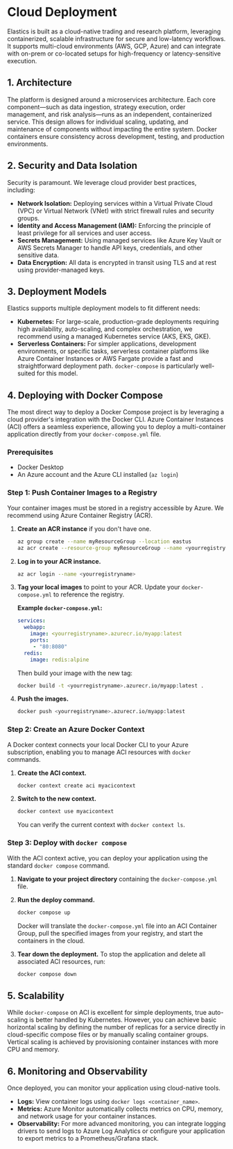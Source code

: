 # Cloud Deployment

Elastics is built as a cloud-native trading and research platform, leveraging containerized, scalable infrastructure for secure and low-latency workflows. It supports multi-cloud environments (AWS, GCP, Azure) and can integrate with on-prem or co-located setups for high-frequency or latency-sensitive execution.

## 1. Architecture

The platform is designed around a microservices architecture. Each core component—such as data ingestion, strategy execution, order management, and risk analysis—runs as an independent, containerized service. This design allows for individual scaling, updating, and maintenance of components without impacting the entire system. Docker containers ensure consistency across development, testing, and production environments.

## 2. Security and Data Isolation

Security is paramount. We leverage cloud provider best practices, including:
*   **Network Isolation:** Deploying services within a Virtual Private Cloud (VPC) or Virtual Network (VNet) with strict firewall rules and security groups.
*   **Identity and Access Management (IAM):** Enforcing the principle of least privilege for all services and user access.
*   **Secrets Management:** Using managed services like Azure Key Vault or AWS Secrets Manager to handle API keys, credentials, and other sensitive data.
*   **Data Encryption:** All data is encrypted in transit using TLS and at rest using provider-managed keys.

## 3. Deployment Models

Elastics supports multiple deployment models to fit different needs:
*   **Kubernetes:** For large-scale, production-grade deployments requiring high availability, auto-scaling, and complex orchestration, we recommend using a managed Kubernetes service (AKS, EKS, GKE).
*   **Serverless Containers:** For simpler applications, development environments, or specific tasks, serverless container platforms like Azure Container Instances or AWS Fargate provide a fast and straightforward deployment path. `docker-compose` is particularly well-suited for this model.

## 4. Deploying with Docker Compose

The most direct way to deploy a Docker Compose project is by leveraging a cloud provider's integration with the Docker CLI. Azure Container Instances (ACI) offers a seamless experience, allowing you to deploy a multi-container application directly from your `docker-compose.yml` file.

### Prerequisites

*   Docker Desktop
*   An Azure account and the Azure CLI installed (`az login`)

### Step 1: Push Container Images to a Registry

Your container images must be stored in a registry accessible by Azure. We recommend using Azure Container Registry (ACR).

1.  **Create an ACR instance** if you don't have one.
    ```bash
    az group create --name myResourceGroup --location eastus
    az acr create --resource-group myResourceGroup --name <yourregistryname> --sku Basic
    ```
2.  **Log in to your ACR instance.**
    ```bash
    az acr login --name <yourregistryname>
    ```
3.  **Tag your local images** to point to your ACR. Update your `docker-compose.yml` to reference the registry.
    
    **Example `docker-compose.yml`:**
    ```yaml
    services:
      webapp:
        image: <yourregistryname>.azurecr.io/myapp:latest
        ports:
         - "80:8080"
      redis:
        image: redis:alpine
    ```

    Then build your image with the new tag:
    ```bash
    docker build -t <yourregistryname>.azurecr.io/myapp:latest .
    ```
4.  **Push the images.**
    ```bash
    docker push <yourregistryname>.azurecr.io/myapp:latest
    ```

### Step 2: Create an Azure Docker Context

A Docker context connects your local Docker CLI to your Azure subscription, enabling you to manage ACI resources with `docker` commands.

1.  **Create the ACI context.**
    ```bash
    docker context create aci myacicontext
    ```
2.  **Switch to the new context.**
    ```bash
    docker context use myacicontext
    ```
    You can verify the current context with `docker context ls`.

### Step 3: Deploy with `docker compose`

With the ACI context active, you can deploy your application using the standard `docker compose` command.

1.  **Navigate to your project directory** containing the `docker-compose.yml` file.
2.  **Run the deploy command.**
    ```bash
    docker compose up
    ```
    Docker will translate the `docker-compose.yml` file into an ACI Container Group, pull the specified images from your registry, and start the containers in the cloud.

3.  **Tear down the deployment.** To stop the application and delete all associated ACI resources, run:
    ```bash
    docker compose down
    ```

## 5. Scalability

While `docker-compose` on ACI is excellent for simple deployments, true auto-scaling is better handled by Kubernetes. However, you can achieve basic horizontal scaling by defining the number of replicas for a service directly in cloud-specific compose files or by manually scaling container groups. Vertical scaling is achieved by provisioning container instances with more CPU and memory.

## 6. Monitoring and Observability

Once deployed, you can monitor your application using cloud-native tools.
*   **Logs:** View container logs using `docker logs <container_name>`.
*   **Metrics:** Azure Monitor automatically collects metrics on CPU, memory, and network usage for your container instances.
*   **Observability:** For more advanced monitoring, you can integrate logging drivers to send logs to Azure Log Analytics or configure your application to export metrics to a Prometheus/Grafana stack.

